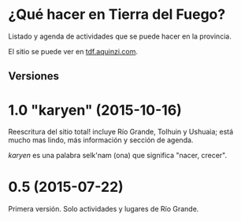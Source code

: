 ¿Qué hacer en Tierra del Fuego?
================================

Listado y agenda de actividades que se puede hacer en la provincia.

El sitio se puede ver en [tdf.aquinzi.com](http://tdf.aquinzi.com/).



Versiones
----------


# 1.0 "karyen" (2015-10-16)

Reescritura del sitio total! incluye Río Grande, Tolhuin y Ushuaia; está mucho mas lindo, más información y sección de agenda.

*karyen* es una palabra selk'nam (ona) que significa "nacer, crecer".


# 0.5 (2015-07-22)

Primera versión. Solo actividades y lugares de Río Grande.
